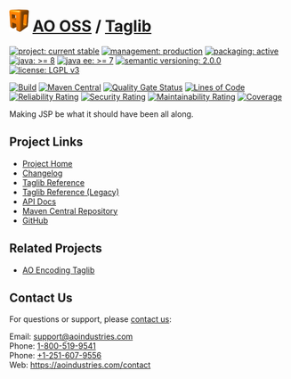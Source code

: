 # [<img src="ao-logo.png" alt="AO Logo" width="35" height="40">](https://github.com/ao-apps) [AO OSS](https://github.com/ao-apps/ao-oss) / [Taglib](https://github.com/ao-apps/ao-taglib)

[![project: current stable](https://oss.aoapps.com/ao-badges/project-current-stable.svg)](https://aoindustries.com/life-cycle#project-current-stable)
[![management: production](https://oss.aoapps.com/ao-badges/management-production.svg)](https://aoindustries.com/life-cycle#management-production)
[![packaging: active](https://oss.aoapps.com/ao-badges/packaging-active.svg)](https://aoindustries.com/life-cycle#packaging-active)  
[![java: &gt;= 8](https://oss.aoapps.com/ao-badges/java-8.svg)](https://docs.oracle.com/javase/8/)
[![java ee: &gt;= 7](https://oss.aoapps.com/ao-badges/javaee-7.svg)](https://docs.oracle.com/javaee/7/)
[![semantic versioning: 2.0.0](https://oss.aoapps.com/ao-badges/semver-2.0.0.svg)](http://semver.org/spec/v2.0.0.html)
[![license: LGPL v3](https://oss.aoapps.com/ao-badges/license-lgpl-3.0.svg)](https://www.gnu.org/licenses/lgpl-3.0)

[![Build](https://github.com/ao-apps/ao-taglib/workflows/Build/badge.svg?branch=master)](https://github.com/ao-apps/ao-taglib/actions?query=workflow%3ABuild)
[![Maven Central](https://maven-badges.herokuapp.com/maven-central/com.aoapps/ao-taglib/badge.svg)](https://maven-badges.herokuapp.com/maven-central/com.aoapps/ao-taglib)
[![Quality Gate Status](https://sonarcloud.io/api/project_badges/measure?branch=master&project=com.aoapps%3Aao-taglib&metric=alert_status)](https://sonarcloud.io/dashboard?branch=master&id=com.aoapps%3Aao-taglib)
[![Lines of Code](https://sonarcloud.io/api/project_badges/measure?branch=master&project=com.aoapps%3Aao-taglib&metric=ncloc)](https://sonarcloud.io/component_measures?branch=master&id=com.aoapps%3Aao-taglib&metric=ncloc)  
[![Reliability Rating](https://sonarcloud.io/api/project_badges/measure?branch=master&project=com.aoapps%3Aao-taglib&metric=reliability_rating)](https://sonarcloud.io/component_measures?branch=master&id=com.aoapps%3Aao-taglib&metric=Reliability)
[![Security Rating](https://sonarcloud.io/api/project_badges/measure?branch=master&project=com.aoapps%3Aao-taglib&metric=security_rating)](https://sonarcloud.io/component_measures?branch=master&id=com.aoapps%3Aao-taglib&metric=Security)
[![Maintainability Rating](https://sonarcloud.io/api/project_badges/measure?branch=master&project=com.aoapps%3Aao-taglib&metric=sqale_rating)](https://sonarcloud.io/component_measures?branch=master&id=com.aoapps%3Aao-taglib&metric=Maintainability)
[![Coverage](https://sonarcloud.io/api/project_badges/measure?branch=master&project=com.aoapps%3Aao-taglib&metric=coverage)](https://sonarcloud.io/component_measures?branch=master&id=com.aoapps%3Aao-taglib&metric=Coverage)

Making JSP be what it should have been all along.

## Project Links
* [Project Home](https://oss.aoapps.com/taglib/)
* [Changelog](https://oss.aoapps.com/taglib/changelog)
* [Taglib Reference](https://oss.aoapps.com/taglib/ao.tld/)
* [Taglib Reference (Legacy)](https://oss.aoapps.com/taglib/ao-legacy.tld/)
* [API Docs](https://oss.aoapps.com/taglib/apidocs/)
* [Maven Central Repository](https://central.sonatype.com/artifact/com.aoapps/ao-taglib)
* [GitHub](https://github.com/ao-apps/ao-taglib)

## Related Projects
* [AO Encoding Taglib](https://github.com/ao-apps/ao-encoding-taglib)

## Contact Us
For questions or support, please [contact us](https://aoindustries.com/contact):

Email: [support@aoindustries.com](mailto:support@aoindustries.com)  
Phone: [1-800-519-9541](tel:1-800-519-9541)  
Phone: [+1-251-607-9556](tel:+1-251-607-9556)  
Web: https://aoindustries.com/contact
